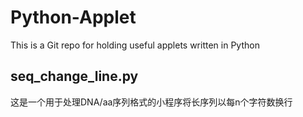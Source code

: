 # Python-Applet
This is a Git repo for holding useful applets written in Python

## seq_change_line.py
这是一个用于处理DNA/aa序列格式的小程序将长序列以每n个字符数换行
